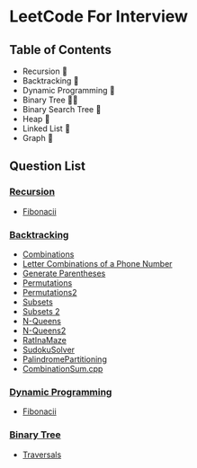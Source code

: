 
# LeetCode For Interview

## Table of Contents

+ Recursion 🙌
+ Backtracking 🧨 
+ Dynamic Programming 🎡
+ Binary Tree 🐱‍🏍
+ Binary Search Tree 🙌
+ Heap 🧨 
+ Linked List 🎡
+ Graph 🙌


  
## Question List

### [Recursion](Recursion)

- [Fibonacii](Recursion/fibonacci.cpp)

### [Backtracking](Backtracking)

- [Combinations](Backtracking/Combinations.cpp)
- [Letter Combinations of a Phone Number](Backtracking/LetterCombinationsofaPhoneNumber.cpp)
- [Generate Parentheses](Backtracking/GenerateParentheses.cpp)
- [Permutations](Backtracking/Permutations.cpp)
- [Permutations2](Backtracking/Permutations2.cpp)
- [Subsets](Backtracking/Subsets.cpp)
- [Subsets 2](Backtracking/Subsets2.cpp)
- [N-Queens](Backtracking/N-Queens.cpp)
- [N-Queens2](Backtracking/N-Queens2.cpp)
- [RatInaMaze](Backtracking/RatInaMaze.cpp)
- [SudokuSolver](Backtracking/SudokuSolver.cpp)
- [PalindromePartitioning](Backtracking/PalindromePartitioning.cpp)
- [CombinationSum.cpp](Backtracking/CombinationSum.cpp)

### [Dynamic Programming](DynamicProgramming)

- [Fibonacii](DynamicProgramming/fibonacci.cpp)


### [Binary Tree](BinaryTree)

- [Traversals](BinaryTree/Traversals.cpp)
